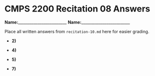 # CMPS 2200 Recitation 08 Answers

**Name:**_________________________
**Name:**_________________________


Place all written answers from `recitation-10.md` here for easier grading.



- **2)**

- **4)**

- **5)**

- **7)**
